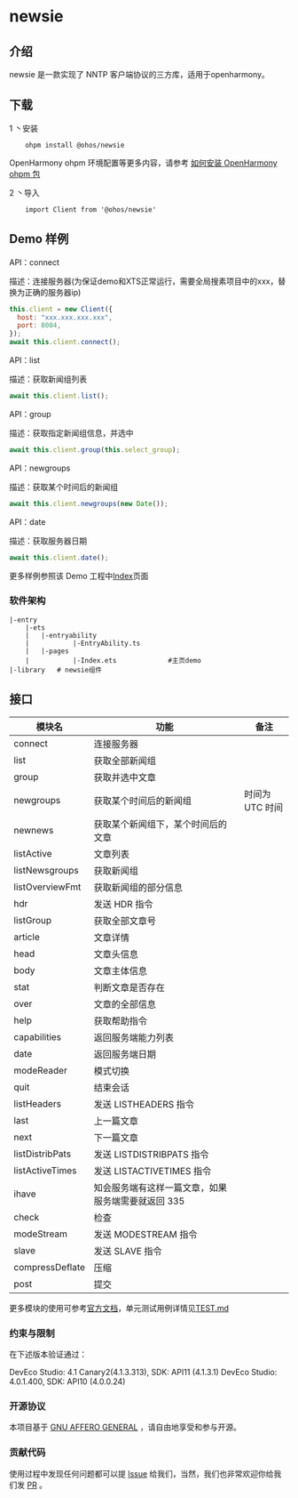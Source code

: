 # newsie

## 介绍

newsie 是一款实现了 NNTP 客户端协议的三方库，适用于openharmony。

## 下载

1 丶安装

```
    ohpm install @ohos/newsie
```
OpenHarmony ohpm 环境配置等更多内容，请参考 [如何安装 OpenHarmony ohpm 包](https://gitee.com/openharmony-tpc/docs/blob/master/OpenHarmony_har_usage.md)

2 丶导入

```
    import Client from '@ohos/newsie'
```

## Demo 样例

API：connect

描述：连接服务器(为保证demo和XTS正常运行，需要全局搜素项目中的xxx，替换为正确的服务器ip)

```js
this.client = new Client({
  host: "xxx.xxx.xxx.xxx",
  port: 8084,
});
await this.client.connect();
```

API：list

描述：获取新闻组列表

```js
await this.client.list();
```

API：group

描述：获取指定新闻组信息，并选中

```js
await this.client.group(this.select_group);
```

API：newgroups

描述：获取某个时间后的新闻组
```js
await this.client.newgroups(new Date());
```

API：date

描述：获取服务器日期

```js
await this.client.date();
```

更多样例参照该 Demo 工程中[Index](./entry/src/main/ets/pages/Index.ets)页面

### 软件架构

```
|-entry
    |-ets
    |   |-entryability
    |           |-EntryAbility.ts
    |   |-pages
    |           |-Index.ets             #主页demo
|-library   # newsie组件
```

## 接口

| 模块名          | 功能                          | 备注            |
| --------------- |-----------------------------| --------------- |
| connect         | 连接服务器                       |
| list            | 获取全部新闻组                     |
| group           | 获取并选中文章                     |
| newgroups       | 获取某个时间后的新闻组                 | 时间为 UTC 时间 |
| newnews         | 获取某个新闻组下，某个时间后的文章           |
| listActive      | 文章列表                        |
| listNewsgroups  | 获取新闻组                       |
| listOverviewFmt | 获取新闻组的部分信息                  |
| hdr             | 发送 HDR 指令                   |
| listGroup       | 获取全部文章号                     |
| article         | 文章详情                        |
| head            | 文章头信息                       |
| body            | 文章主体信息                      |
| stat            | 判断文章是否存在                    |
| over            | 文章的全部信息                     |
| help            | 获取帮助指令                      |
| capabilities    | 返回服务端能力列表                   |
| date            | 返回服务端日期                     |
| modeReader      | 模式切换                        |
| quit            | 结束会话                        |
| listHeaders     | 发送 LISTHEADERS 指令           |
| last            | 上一篇文章                       |
| next            | 下一篇文章                       |
| listDistribPats | 发送 LISTDISTRIBPATS 指令       |
| listActiveTimes | 发送 LISTACTIVETIMES 指令       |
| ihave           | 知会服务端有这样一篇文章，如果服务端需要就返回 335 |
| check           | 检查                          |
| modeStream      | 发送 MODESTREAM 指令            |
| slave           | 发送 SLAVE 指令                 |
| compressDeflate | 压缩                          |
| post            | 提交                          |

更多模块的使用可参考[官方文档](https://gitlab.com/timrs2998/newsie/-/blob/master/README.md)，单元测试用例详情见[TEST.md](https://gitee.com/openharmony-tpc/openharmony_tpc_samples/blob/master/newsie/TEST.md)

### 约束与限制

在下述版本验证通过：

DevEco Studio: 4.1 Canary2(4.1.3.313), SDK: API11 (4.1.3.1)
DevEco Studio: 4.0.1.400, SDK: API10 (4.0.0.24)

### 开源协议

本项目基于 [GNU AFFERO GENERAL](./LICENSE)
，请自由地享受和参与开源。

### 贡献代码

使用过程中发现任何问题都可以提 [Issue](https://gitee.com/openharmony-tpc/openharmony_tpc_samples/issues)
给我们，当然，我们也非常欢迎你给我们发 [PR](https://gitee.com/openharmony-tpc/openharmony_tpc_samples/pulls) 。
